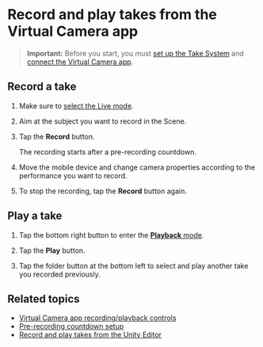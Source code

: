 # Record and play takes from the Virtual Camera app

>**Important:** Before you start, you must [set up the Take System](take-system.md) and [connect the Virtual Camera app](connection-device.md).

## Record a take

1. Make sure to [select the Live mode](virtual-camera-app-ui-recplay.md).

2. Aim at the subject you want to record in the Scene.

3. Tap the **Record** button.  

   The recording starts after a pre-recording countdown.

4. Move the mobile device and change camera properties according to the performance you want to record.

5. To stop the recording, tap the **Record** button again.

## Play a take

1. Tap the bottom right button to enter the [**Playback** mode](virtual-camera-app-ui-recplay.md#playback-mode-interface).

2. Tap the **Play** button.

3. Tap the folder button at the bottom left to select and play another take you recorded previously.

## Related topics

* [Virtual Camera app recording/playback controls](virtual-camera-app-ui-recplay.md)
* [Pre-recording countdown setup](virtual-camera-app-ui-settings.md#recording-countdown)
* [Record and play takes from the Unity Editor](take-system-recording.md)
